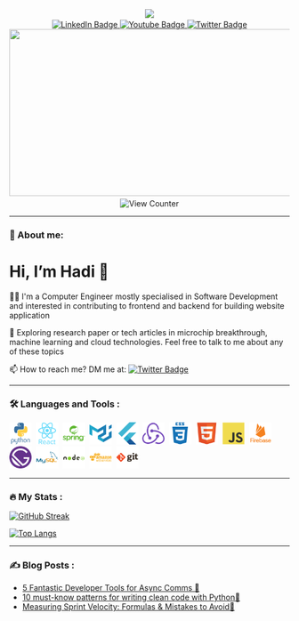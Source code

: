 <div id="header" align="center">
  <img src="https://media.giphy.com/media/9oa3sE4IdWbqO61WGT/giphy.gif" width="100"/>
</div>

<div id="badges" align="center">
    <a href="#">
        <img src =https://img.shields.io/badge/LinkedIn-blue?logo=linkedin&logo=linkedin&logoColor=white&style=for-the-badge alt="LinkedIn Badge"/>
    </a>
    <a href="#">
        <img src="https://img.shields.io/badge/YouTube-red?style=for-the-badge&logo=youtube&logoColor=white" alt="Youtube Badge"/>
    </a>
    <a href="https://twitter.com/AH_redAI">
        <img src="https://img.shields.io/badge/Twitter-blue?style=for-the-badge&logo=twitter&logoColor=white" alt="Twitter Badge"/>
    </a>
</div>
<div align="center" href="#">
  <img src="https://media.giphy.com/media/MT5UUV1d4CXE2A37Dg/giphy.gif" width="600" height="300"/>
</div>
<!---
Documentation of the View Counter is on https://github.com/antonkomarev/github-profile-views-counter
--->
  
<div id="views" align="center" href="#">
    <img src="https://komarev.com/ghpvc/?username=hadizainurin&style=flat-square&color=blue" alt="View Counter" align="center"/>
</div>

---

### 🚀 About me:
<h1> Hi, I’m Hadi 👋 </h1>
👨‍💻 I'm a Computer Engineer mostly specialised in Software Development and interested in contributing to frontend and backend for building website application

👀 Exploring research paper or tech articles in microchip breakthrough, machine learning and cloud technologies. Feel free to talk to me about any of these topics

📫 How to reach me? DM me at: [![Twitter Badge](https://img.shields.io/badge/-RedAI-blue?style=flat&logo=twitter&logoColor=white)](https://twitter.com/AH_redAI)


---

### 🛠️ Languages and Tools :
<div>
  <img src="https://github.com/devicons/devicon/blob/master/icons/python/python-original-wordmark.svg" title="Java" alt="Java" width="40" height="40"/>&nbsp;
  <img src="https://github.com/devicons/devicon/blob/master/icons/react/react-original-wordmark.svg" title="React" alt="React" width="40" height="40"/>&nbsp;
  <img src="https://github.com/devicons/devicon/blob/master/icons/spring/spring-original-wordmark.svg" title="Spring" alt="Spring" width="40" height="40"/>&nbsp;
  <img src="https://github.com/devicons/devicon/blob/master/icons/materialui/materialui-original.svg" title="Material UI" alt="Material UI" width="40" height="40"/>&nbsp;
  <img src="https://github.com/devicons/devicon/blob/master/icons/flutter/flutter-original.svg" title="Flutter" alt="Flutter" width="40" height="40"/>&nbsp;
  <img src="https://github.com/devicons/devicon/blob/master/icons/redux/redux-original.svg" title="Redux" alt="Redux " width="40" height="40"/>&nbsp;
  <img src="https://github.com/devicons/devicon/blob/master/icons/css3/css3-plain-wordmark.svg"  title="CSS3" alt="CSS" width="40" height="40"/>&nbsp;
  <img src="https://github.com/devicons/devicon/blob/master/icons/html5/html5-original.svg" title="HTML5" alt="HTML" width="40" height="40"/>&nbsp;
  <img src="https://github.com/devicons/devicon/blob/master/icons/javascript/javascript-original.svg" title="JavaScript" alt="JavaScript" width="40" height="40"/>&nbsp;
  <img src="https://github.com/devicons/devicon/blob/master/icons/firebase/firebase-plain-wordmark.svg" title="Firebase" alt="Firebase" width="40" height="40"/>&nbsp;
  <img src="https://github.com/devicons/devicon/blob/master/icons/gatsby/gatsby-original.svg" title="Gatsby"  alt="Gatsby" width="40" height="40"/>&nbsp;
  <img src="https://github.com/devicons/devicon/blob/master/icons/mysql/mysql-original-wordmark.svg" title="MySQL"  alt="MySQL" width="40" height="40"/>&nbsp;
  <img src="https://github.com/devicons/devicon/blob/master/icons/nodejs/nodejs-original-wordmark.svg" title="NodeJS" alt="NodeJS" width="40" height="40"/>&nbsp;
  <img src="https://github.com/devicons/devicon/blob/master/icons/amazonwebservices/amazonwebservices-plain-wordmark.svg" title="AWS" alt="AWS" width="40" height="40"/>&nbsp;
  <img src="https://github.com/devicons/devicon/blob/master/icons/git/git-original-wordmark.svg" title="Git" **alt="Git" width="40" height="40"/>
</div>

---

### :fire: My Stats :
[![GitHub Streak](http://github-readme-streak-stats.herokuapp.com?user=hadizainurin&theme=radical&date_format=j%20M%5B%20Y%5D)](https://git.io/streak-stats)

<!--- Reference https://github.com/anuraghazra/github-readme-stats --->
[![Top Langs](https://github-readme-stats.vercel.app/api/top-langs/?username=hadizainurin&layout=compact&theme=vision-friendly-dark)](https://github.com/anuraghazra/github-readme-stats)

---

### :writing_hand: Blog Posts :
<!-- BLOG-POST-LIST:START -->
- [5 Fantastic Developer Tools for Async Comms 🎯](https://dev.to/alexomeyer/5-fantastic-developer-tools-for-async-comms-2i0b)
- [10 must-know patterns for writing clean code with Python🐍](https://dev.to/alexomeyer/10-must-know-patterns-for-writing-clean-code-with-python-56bf)
- [Measuring Sprint Velocity: Formulas &amp; Mistakes to Avoid🙅](https://dev.to/alexomeyer/measuring-sprint-velocity-formulas-mistakes-to-avoid-1gp8)
<!-- BLOG-POST-LIST:END -->

<!--- Add some content later--->
<!---
hadizainurin/hadizainurin is a ✨ special ✨ repository because its `README.md` (this file) appears on your GitHub profile.
You can click the Preview link to take a look at your changes.
--->
